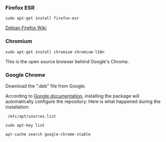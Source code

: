### Firefox ESR

`sudo apt-get install firefox-esr`

[Debian Firefox Wiki](https://wiki.debian.org/Firefox)

### Chromium

`sudo apt-get install chromium chromium-l10n`

This is the open source browser behind Google's Chrome.

### Google Chrome

Download the ".deb" file from Google.

According to [Google documentation](https://www.google.com/linuxrepositories/), installing the package will automatically configure the repository. Here is what happened during the installation:

` /etc/apt/sources.list`

`sudo apt-key list`

`apt-cache search google-chrome-stable`
